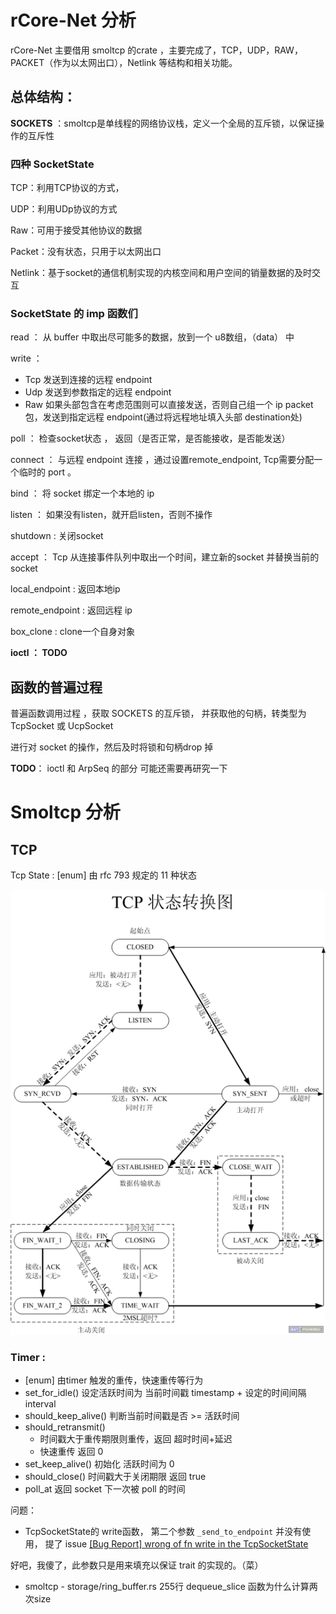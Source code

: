 # rCore-Net 分析

rCore-Net 主要借用 smoltcp 的crate ，主要完成了，TCP，UDP，RAW，PACKET（作为以太网出口），Netlink 等结构和相关功能。

## 总体结构：

**SOCKETS** ：smoltcp是单线程的网络协议栈，定义一个全局的互斥锁，以保证操作的互斥性

### 四种 SocketState 

TCP：利用TCP协议的方式，

UDP：利用UDp协议的方式

Raw：可用于接受其他协议的数据

Packet：没有状态，只用于以太网出口

Netlink：基于socket的通信机制实现的内核空间和用户空间的销量数据的及时交互

### SocketState 的 imp 函数们

read ： 从 buffer 中取出尽可能多的数据，放到一个 u8数组，（data） 中

write ： 

* Tcp 发送到连接的远程 endpoint  
* Udp 发送到参数指定的远程 endpoint  
* Raw 如果头部包含在考虑范围则可以直接发送，否则自己组一个 ip packet包，发送到指定远程 endpoint(通过将远程地址填入头部 destination处)

poll ： 检查socket状态 ， 返回（是否正常，是否能接收，是否能发送）

connect ： 与远程 endpoint 连接 ，通过设置remote_endpoint, Tcp需要分配一个临时的 port 。

bind ： 将 socket 绑定一个本地的 ip

listen ： 如果没有listen，就开启listen，否则不操作

shutdown : 关闭socket

accept ： Tcp 从连接事件队列中取出一个时间，建立新的socket 并替换当前的socket

local_endpoint  : 返回本地ip

remote_endpoint : 返回远程 ip

box_clone :  clone一个自身对象

**ioctl ： TODO**

## 函数的普遍过程

普遍函数调用过程 ，获取 SOCKETS 的互斥锁， 并获取他的句柄，转类型为 TcpSocket 或 UcpSocket

进行对 socket 的操作，然后及时将锁和句柄drop 掉



**TODO**： ioctl 和 ArpSeq 的部分 可能还需要再研究一下

# Smoltcp 分析

## TCP

Tcp State :   [enum] 由 rfc 793 规定的 11 种状态

<img src="https://github.com/yunwei37/rCore-net/blob/master/docs/dingiso/imgs/TCP%E7%8A%B6%E6%80%81%E8%BD%AC%E6%8D%A2.png" alt="TCP状态转换图" />

### Timer : 

* [enum]  由timer 触发的重传，快速重传等行为
* set_for_idle()   设定活跃时间为 当前时间戳 timestamp + 设定的时间间隔 interval
* should_keep_alive()   判断当前时间戳是否 >= 活跃时间 
* should_retransmit() 
  * 时间戳大于重传期限则重传，返回 超时时间+延迟  
  * 快速重传 返回 0
* set_keep_alive() 初始化 活跃时间为 0
* should_close() 时间戳大于关闭期限 返回 true
* poll_at 返回 socket 下一次被 poll 的时间



问题：

* TcpSocketState的 write函数， 第二个参数  `_send_to_endpoint` 并没有使用， 提了 issue [[Bug Report] wrong of fn write in the TcpSocketState](https://github.com/rcore-os/rCore/issues/69)  

好吧，我傻了，此参数只是用来填充以保证 trait 的实现的。（菜）

* smoltcp -  storage/ring_buffer.rs  255行 dequeue_slice 函数为什么计算两次size

